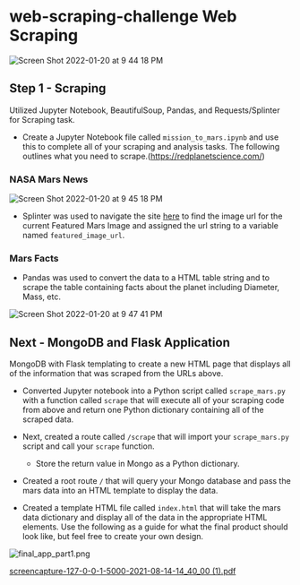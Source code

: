 # web-scraping-challenge Web Scraping 

![Screen Shot 2022-01-20 at 9 44 18 PM](https://user-images.githubusercontent.com/33403205/150458603-d092ea3d-1bec-4630-bf28-24cb8be64d4f.png)


## Step 1 - Scraping

Utilized Jupyter Notebook, BeautifulSoup, Pandas, and Requests/Splinter for Scraping task.

* Create a Jupyter Notebook file called `mission_to_mars.ipynb` and use this to complete all of your scraping and analysis tasks. The following outlines what you need to scrape.(https://redplanetscience.com/)
### NASA Mars News
![Screen Shot 2022-01-20 at 9 45 18 PM](https://user-images.githubusercontent.com/33403205/150458612-16186ca1-f45e-4500-be7b-ca981124915b.png)

* Splinter was used to navigate the site [here](https://spaceimages-mars.com) to find the image url for the current Featured Mars Image and assigned the url string to a variable named `featured_image_url`.


### Mars Facts
* Pandas was used  to convert the data to a HTML table string and to scrape the table containing facts about the planet including Diameter, Mass, etc.

![Screen Shot 2022-01-20 at 9 47 41 PM](https://user-images.githubusercontent.com/33403205/150458621-6ec87da3-00ac-45f1-aded-6b1f5616b2a3.png)

## Next  - MongoDB and Flask Application

 MongoDB with Flask templating to create a new HTML page that displays all of the information that was scraped from the URLs above.

* Converted  Jupyter notebook into a Python script called `scrape_mars.py` with a function called `scrape` that will execute all of your scraping code from above and return one Python dictionary containing all of the scraped data.

* Next, created a route called `/scrape` that will import your `scrape_mars.py` script and call your `scrape` function.

  * Store the return value in Mongo as a Python dictionary.

* Created a root route `/` that will query your Mongo database and pass the mars data into an HTML template to display the data.

* Created a template HTML file called `index.html` that will take the mars data dictionary and display all of the data in the appropriate HTML elements. Use the following as a guide for what the final product should look like, but feel free to create your own design.

![final_app_part1.png](Images/final_app.png)




[screencapture-127-0-0-1-5000-2021-08-14-14_40_00 (1).pdf](https://github.com/RRbenitez77/web-scraping-challenge/files/7909968/screencapture-127-0-0-1-5000-2021-08-14-14_40_00.1.pdf)


